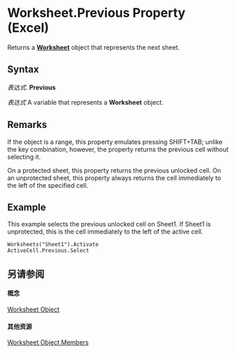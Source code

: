 
# Worksheet.Previous Property (Excel)

Returns a  **[Worksheet](182b705e-854a-81cc-a4b0-59b942de55ae.md)** object that represents the next sheet.


## Syntax

 _表达式_. **Previous**

 _表达式_ A variable that represents a **Worksheet** object.


## Remarks

If the object is a range, this property emulates pressing SHIFT+TAB; unlike the key combination, however, the property returns the previous cell without selecting it.

On a protected sheet, this property returns the previous unlocked cell. On an unprotected sheet, this property always returns the cell immediately to the left of the specified cell.


## Example

This example selects the previous unlocked cell on Sheet1. If Sheet1 is unprotected, this is the cell immediately to the left of the active cell.


```
Worksheets("Sheet1").Activate 
ActiveCell.Previous.Select
```


## 另请参阅


#### 概念


[Worksheet Object](182b705e-854a-81cc-a4b0-59b942de55ae.md)
#### 其他资源


[Worksheet Object Members](http://msdn.microsoft.com/library/f8c1afea-1a1c-f5e4-37e3-52c434c8c157%28Office.15%29.aspx)